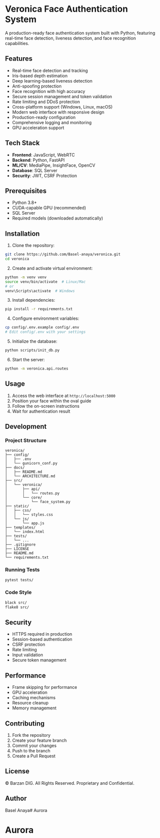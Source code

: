 # Veronica Face Authentication System

A production-ready face authentication system built with Python, featuring real-time face detection, liveness detection, and face recognition capabilities.

## Features

- Real-time face detection and tracking
- Iris-based depth estimation
- Deep learning-based liveness detection
- Anti-spoofing protection
- Face recognition with high accuracy
- Secure session management and token validation
- Rate limiting and DDoS protection
- Cross-platform support (Windows, Linux, macOS)
- Modern web interface with responsive design
- Production-ready configuration
- Comprehensive logging and monitoring
- GPU acceleration support

## Tech Stack

- **Frontend**: JavaScript, WebRTC
- **Backend**: Python, FastAPI
- **ML/CV**: MediaPipe, InsightFace, OpenCV
- **Database**: SQL Server
- **Security**: JWT, CSRF Protection

## Prerequisites

- Python 3.8+
- CUDA-capable GPU (recommended)
- SQL Server
- Required models (downloaded automatically)

## Installation

1. Clone the repository:
```bash
git clone https://github.com/Basel-anaya/veronica.git
cd veronica
```

2. Create and activate virtual environment:
```bash
python -m venv venv
source venv/bin/activate  # Linux/Mac
# or
venv\Scripts\activate  # Windows
```

3. Install dependencies:
```bash
pip install -r requirements.txt
```

4. Configure environment variables:
```bash
cp config/.env.example config/.env
# Edit config/.env with your settings
```

5. Initialize the database:
```bash
python scripts/init_db.py
```

6. Start the server:
```bash
python -m veronica.api.routes
```

## Usage

1. Access the web interface at `http://localhost:5000`
2. Position your face within the oval guide
3. Follow the on-screen instructions
4. Wait for authentication result

## Development

### Project Structure
```
veronica/
├── config/
│   ├── .env
│   └── gunicorn_conf.py
├── docs/
│   ├── README.md
│   └── ARCHITECTURE.md
├── src/
│   └── veronica/
│       ├── api/
│       │   └── routes.py
│       └── core/
│           └── face_system.py
├── static/
│   ├── css/
│   │   └── styles.css
│   └── js/
│       └── app.js
├── templates/
│   └── index.html
├── tests/
│   └── ...
├── .gitignore
├── LICENSE
├── README.md
└── requirements.txt
```

### Running Tests
```bash
pytest tests/
```

### Code Style
```bash
black src/
flake8 src/
```

## Security

- HTTPS required in production
- Session-based authentication
- CSRF protection
- Rate limiting
- Input validation
- Secure token management

## Performance

- Frame skipping for performance
- GPU acceleration
- Caching mechanisms
- Resource cleanup
- Memory management

## Contributing

1. Fork the repository
2. Create your feature branch
3. Commit your changes
4. Push to the branch
5. Create a Pull Request

## License

© Barzan DIG. All Rights Reserved.
Proprietary and Confidential.

## Author

Basel Anaya# Aurora
# Aurora
